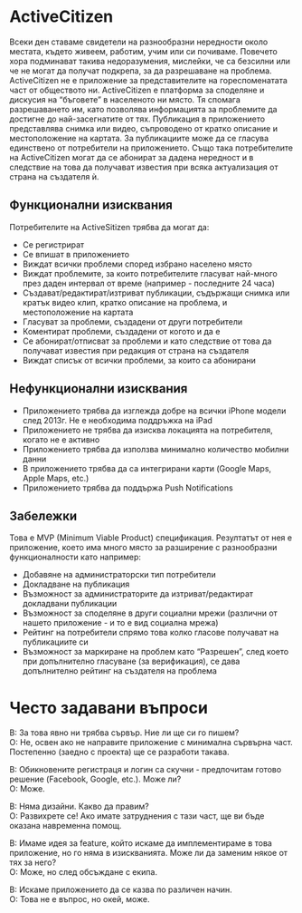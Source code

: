 # ActiveCitizen

Всеки ден ставаме свидетели на разнообразни нередности около местата, където живеем, работим, учим или си почиваме. Повечето хора подминават такива недоразумения, мислейки, че са безсилни или че не могат да получат подкрепа, за да разрешаване на проблема. ActiveCitizen не е приложение за представителите на гореспоменатата част от обществото ни. ActiveCitizen е платформа за споделяне и дискусия на “бъговете” в населеното ни място. Тя спомага разрешаването им, като позволява информацията за проблемите да достигне до най-засегнатите от тях. Публикация в приложението представлява снимка или видео, съпроводено от кратко описание и местоположение на картата. За публикациите може да се гласува единствено от потребители на приложението. Също така потребителите на ActiveCitizen могат да се абонират за дадена нередност и в следствие на това да получават известия при всяка актуализация от страна на създателя ѝ.

## Функционални изисквания

Потребителите на ActiveSitizen трябва да могат да:
* Се регистрират
* Се впишат в приложението
* Виждат всички проблеми според избрано населено място
* Виждат проблемите, за които потребителите гласуват най-много през даден интервал от време (например - последните 24 часа)
* Създават/редактират/изтриват публикации, съдържащи снимка или кратък видео клип, кратко описание на проблема, и местоположение на картата
* Гласуват за проблеми, създадени от други потребители
* Коментират проблеми, създадени от когото и да е
* Се абонират/отписват за проблеми и като следствие от това да получават известия при редакция от страна на създателя
* Виждат списък от всички проблеми, за които са абонирани

## Нефункционални изисквания
* Приложението трябва да изглежда добре на всички iPhone модели след 2013г. Не е необходима поддръжка на iPad
* Приложението не трябва да изисква локацията на потребителя, когато не е активно
* Приложението трябва да използва минимално количество мобилни данни
* В приложението трябва да са интегрирани карти (Google Maps, Apple Maps, etc.)
* Приложението трябва да поддържа Push Notifications


## Забележки

Това е MVP (Minimum Viable Product) спецификация. Резултатът от нея е приложение, което има много място за разширение с разнообразни функционалности като например:

* Добавяне на администраторски тип потребители
* Докладване на публикация
* Възможност за администраторите да изтриват/редактират докладвани публикации
* Възможност за споделяне в други социални мрежи (различни от нашето приложение - и то е вид социална мрежа)
* Рейтинг на потребители спрямо това колко гласове получават на публикациите си
* Възможност за маркиране на проблем като “Разрешен”, след което при допълнително гласуване (за верификация), се дава допълнително рейтинг на създателя на проблема


# Често задавани въпроси

В: За това явно ни трябва сървър. Ние ли ще си го пишем?  
О: Не, освен ако не направите приложение с минимална сървърна част. Постепенно (заедно с проекта) ще се разработи такава.  

В: Обикновените регистраця и логин са скучни - предпочитам готово решение (Facebook, Google, etc.). Може ли?  
О: Може.

В: Няма дизайни. Какво да правим?  
О: Развихрете се! Ако имате затруднения с тази част, ще ви бъде оказана навременна помощ.  

В: Имаме идея за feature, който искаме да имплементираме в това приложение, но го няма в изискванията. Може ли да заменим някое от тях за него?  
О: Може, но след обсъждане с екипа.

В: Искаме приложението да се казва по различен начин.  
О: Това не е въпрос, но окей, може.
